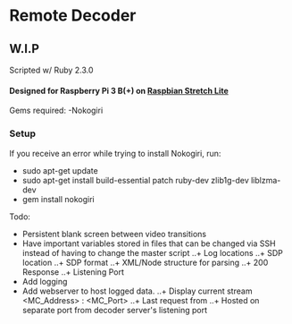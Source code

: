 # Remote Decoder #

## W.I.P ##

Scripted w/ Ruby 2.3.0
#### Designed for Raspberry Pi 3 B(+) on [Raspbian Stretch Lite](https://www.raspberrypi.org/downloads/raspbian/)

Gems required: 
-Nokogiri

### Setup ###



If you receive an error while trying to install Nokogiri, run:
- sudo apt-get update
- sudo apt-get install build-essential patch ruby-dev zlib1g-dev liblzma-dev
- gem install nokogiri

Todo:
+ Persistent blank screen between video transitions
+ Have important variables stored in files that can be changed via SSH instead of having to change the master script
..+ Log locations
..+ SDP location
..+ SDP format
..+ XML/Node structure for parsing
..+ 200 Response
..+ Listening Port
+ Add logging
+ Add webserver to host logged data.
..+ Display current stream <MC_Address> : <MC_Port>
..+ Last request from <IP>
..+ Hosted on separate port from decoder server's listening port

